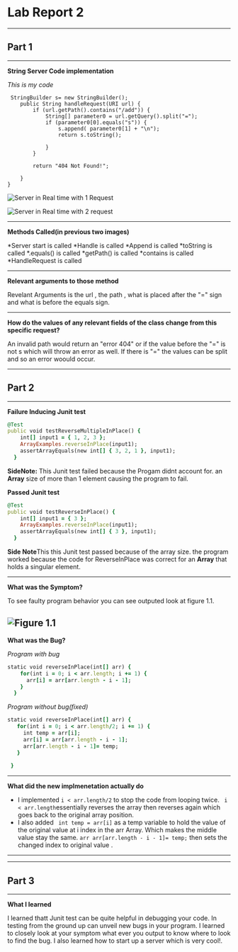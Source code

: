 # Lab Report 2 



---
## Part 1
---

**String Server Code implementation**

*This is my code*
```
 StringBuilder s= new StringBuilder();
    public String handleRequest(URI url) {
        if (url.getPath().contains("/add")) {
            String[] parameter0 = url.getQuery().split("=");
            if (parameter0[0].equals("s")) {
                s.append( parameter0[1] + "\n");
                return s.toString();

            }
        }

        return "404 Not Found!";

    }
}
```
![Server in Real time with 1 Request](<img width="776" alt="Screenshot 2023-04-24 at 10 17 04 PM" src="https://user-images.githubusercontent.com/125671517/234181596-d37b3bc0-3acb-4339-9db4-6d7d96abcd47.png">
)


![Server in Real time with 2 request](<img width="794" alt="Screenshot 2023-04-24 at 10 17 14 PM" src="https://user-images.githubusercontent.com/125671517/234181724-0ac90eb3-391a-4bda-88f8-5a84427a4d60.png">
)	

---
**Methods Called(in previous two images)**

 *Server start is called 
 *Handle is called
 *Append is called
 *toString is called
 *.equals() is called
 *getPath() is called 
 *contains is called 
 *HandleRequest is called

---

**Relevant arguments to those method**

Revelant Arguments is the url , the path , what is placed after the "=" sign
and what is before the equals sign.

---

**How do the values of any relevant fields of the class change from this specific request?** 

 
  An invalid path would return an "error 404" or if the value before the "=" is not s which will throw an error as well. If there is "=" the values can be split and so an error woould occur. 


---
## Part 2
---


**Failure Inducing Junit test**
```ruby
@Test
public void testReverseMultipleInPlace() {
    int[] input1 = { 1, 2, 3 };
    ArrayExamples.reverseInPlace(input1);
    assertArrayEquals(new int[] { 3, 2, 1 }, input1);
  }
```
**SideNote:** This Junit test failed because the Progam didnt account for. 
an **Array** size of more than 1 element causing the program to fail. 

**Passed Junit test**
```ruby
@Test
public void testReverseInPlace() {
    int[] input1 = { 3 };
    ArrayExamples.reverseInPlace(input1);
    assertArrayEquals(new int[] { 3 }, input1);
  }
```
**Side Note**This this Junit test passed because of the array size. 
the program worked because the code for ReverseInPlace was correct
for an **Array** that holds a singular element.

---
**What was the Symptom?** 

To see faulty program behavior you can see outputed look at figure 1.1. 

![Figure 1.1 ](<img width="699" alt="Screenshot 2023-04-20 at 4 33 45 PM" src="https://user-images.githubusercontent.com/125671517/234164381-a73c6a90-0c6a-4889-91a6-fde18129de32.png">
)
---
**What was the Bug?**



   *Program with bug*
```ruby
static void reverseInPlace(int[] arr) {
    for(int i = 0; i < arr.length; i += 1) {
      arr[i] = arr[arr.length - i - 1];
    }
  }
```
  *Program without bug(fixed)* 
 ```ruby
static void reverseInPlace(int[] arr) {
    for(int i = 0; i < arr.length/2; i += 1) {
      int temp = arr[i];
      arr[i] = arr[arr.length - i - 1];
      arr[arr.length - i - 1]= temp;
    }
    
  }
```
---
**What did the new implmenetation actually do**

* I implemented ```i < arr.length/2``` to stop the code from looping twice. 
 ``` i < arr.length```essentially reverses the array then reverses again which goes back to the original array position.
* I also added ``` int temp = arr[i]``` as a temp variable to hold the value of the original 
value at i index in the arr Array. Which makes the middle value stay the same. ``` arr arr[arr.length - i - 1]= temp; ``` then sets the changed index to original value .
---

---
## Part 3 
---

**What I learned**

I learned thatt Junit test can be quite helpful in debugging your code. In testing from the ground up can unveil new bugs in your program. I learned to closely look at your symptom what ever you output to know where to look to find the bug. I also learned how to start up a server which is very cool!.









